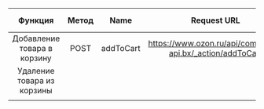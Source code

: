 |         **Функция**         	| **Метод** 	|  **Name** 	|                      **Request URL**                      	|         **Content-Type**        	| **Status Code** 	|
|:---------------------------:	|:---------:	|:---------:	|:---------------------------------------------------------:	|:-------------------------------:	|:---------------:	|
| Добавление товара в корзину 	|    POST   	| addToCart 	| https://www.ozon.ru/api/composer-api.bx/_action/addToCart 	| application/json; charset=UTF-8 	|      200 OK     	|
|  Удаление товара из корзины 	|           	|           	|                                                           	|                                 	|                 	|
|                             	|           	|           	|                                                           	|                                 	|                 	|
